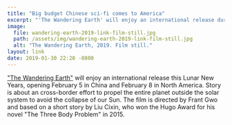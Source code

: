 ```yaml
---
title: "Big budget Chinese sci-fi comes to America"
excerpt: "'The Wandering Earth' will enjoy an international release during the Lunar New Year holiday."
image:
  file: wandering-earth-2019-link-film-still.jpg
  path: /assets/img/wandering-earth-2019-link-film-still.jpg
  alt: "The Wandering Earth, 2019. Film still."
layout: link
date: 2019-01-30 22:20 -0800
---
```


["The Wandering Earth"](https://www.hollywoodreporter.com/heat-vision/chinese-sci-fi-movie-wandering-earth-get-us-release-1181473) will enjoy an international release this Lunar New Years, opening February 5 in China and February 8 in North America. Story is about an cross-border effort to propel the entire planet outside the solar system to avoid the collapse of our Sun. The film is directed by Frant Gwo and based on a short story by Liu Cixin, who won the Hugo Award for his novel "The Three Body Problem" in 2015.
